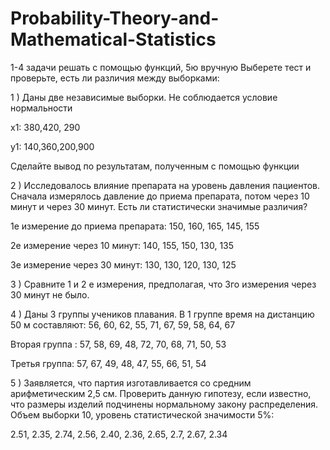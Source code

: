 # Probability-Theory-and-Mathematical-Statistics
1-4 задачи решать с помощью функций, 5ю вручную
Выберете тест и проверьте, есть ли различия между выборками:

1 ) Даны две независимые выборки. Не соблюдается условие нормальности

 x1: 380,420, 290
 
 y1: 140,360,200,900
 
 Сделайте вывод по результатам, полученным с помощью функции

2 ) Исследовалось влияние препарата на уровень давления пациентов. Сначала измерялось давление до приема препарата, потом через 10 минут и через 30 минут. Есть ли статистически значимые различия?
 
 1е измерение до приема препарата: 150, 160, 165, 145, 155
 
 2е измерение через 10 минут: 140, 155, 150, 130, 135
 
 3е измерение через 30 минут: 130, 130, 120, 130, 125

3 ) Сравните 1 и 2 е измерения, предполагая, что 3го измерения через 30 минут не было.

4 ) Даны 3 группы учеников плавания.
В 1 группе время на дистанцию 50 м составляют: 56, 60, 62, 55, 71, 67, 59, 58, 64, 67

Вторая группа : 57, 58, 69, 48, 72, 70, 68, 71, 50, 53

Третья группа: 57, 67, 49, 48, 47, 55, 66, 51, 54

5 ) Заявляется, что партия изготавливается со средним арифметическим 2,5 см. Проверить данную гипотезу, если известно, что размеры изделий подчинены нормальному закону распределения. Объем выборки 10, уровень статистической значимости 5%:

2.51, 2.35, 2.74, 2.56, 2.40, 2.36, 2.65, 2.7, 2.67, 2.34
